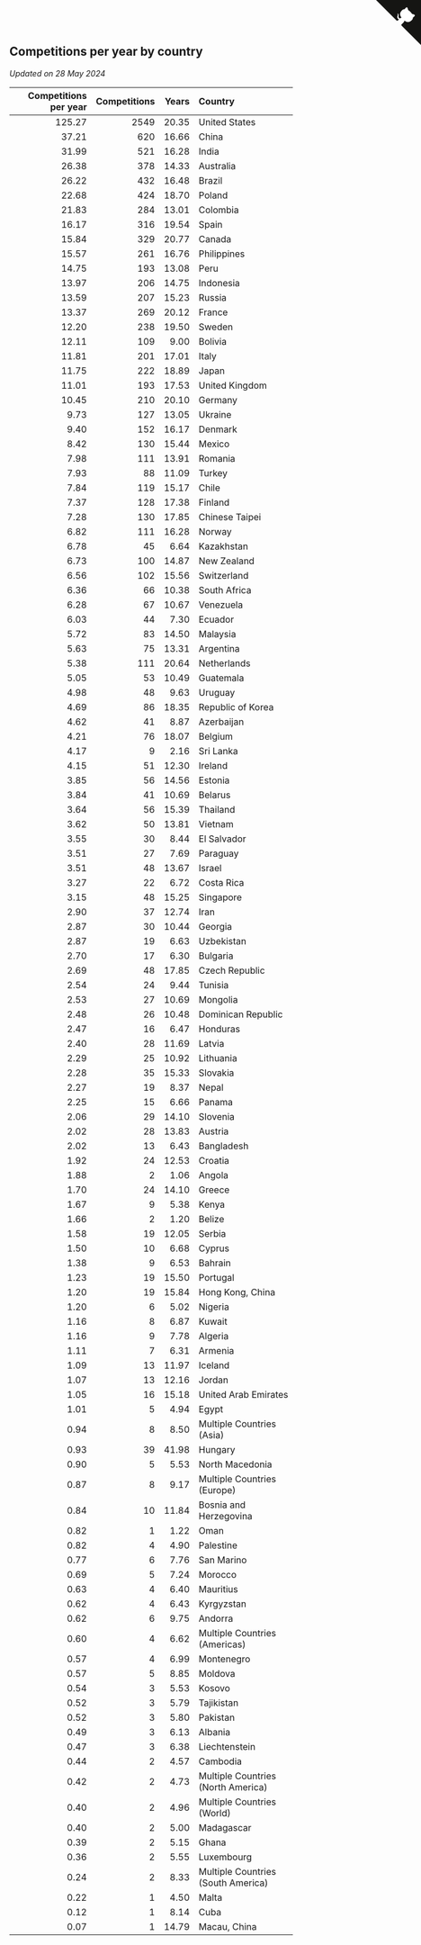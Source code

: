## Competitions per year by country

*Updated on 28 May 2024*

| Competitions per year | Competitions | Years | Country |
| ---: | ---: | ---: | :--- |
| 125.27 | 2549 | 20.35 | United States |
| 37.21 | 620 | 16.66 | China |
| 31.99 | 521 | 16.28 | India |
| 26.38 | 378 | 14.33 | Australia |
| 26.22 | 432 | 16.48 | Brazil |
| 22.68 | 424 | 18.70 | Poland |
| 21.83 | 284 | 13.01 | Colombia |
| 16.17 | 316 | 19.54 | Spain |
| 15.84 | 329 | 20.77 | Canada |
| 15.57 | 261 | 16.76 | Philippines |
| 14.75 | 193 | 13.08 | Peru |
| 13.97 | 206 | 14.75 | Indonesia |
| 13.59 | 207 | 15.23 | Russia |
| 13.37 | 269 | 20.12 | France |
| 12.20 | 238 | 19.50 | Sweden |
| 12.11 | 109 | 9.00 | Bolivia |
| 11.81 | 201 | 17.01 | Italy |
| 11.75 | 222 | 18.89 | Japan |
| 11.01 | 193 | 17.53 | United Kingdom |
| 10.45 | 210 | 20.10 | Germany |
| 9.73 | 127 | 13.05 | Ukraine |
| 9.40 | 152 | 16.17 | Denmark |
| 8.42 | 130 | 15.44 | Mexico |
| 7.98 | 111 | 13.91 | Romania |
| 7.93 | 88 | 11.09 | Turkey |
| 7.84 | 119 | 15.17 | Chile |
| 7.37 | 128 | 17.38 | Finland |
| 7.28 | 130 | 17.85 | Chinese Taipei |
| 6.82 | 111 | 16.28 | Norway |
| 6.78 | 45 | 6.64 | Kazakhstan |
| 6.73 | 100 | 14.87 | New Zealand |
| 6.56 | 102 | 15.56 | Switzerland |
| 6.36 | 66 | 10.38 | South Africa |
| 6.28 | 67 | 10.67 | Venezuela |
| 6.03 | 44 | 7.30 | Ecuador |
| 5.72 | 83 | 14.50 | Malaysia |
| 5.63 | 75 | 13.31 | Argentina |
| 5.38 | 111 | 20.64 | Netherlands |
| 5.05 | 53 | 10.49 | Guatemala |
| 4.98 | 48 | 9.63 | Uruguay |
| 4.69 | 86 | 18.35 | Republic of Korea |
| 4.62 | 41 | 8.87 | Azerbaijan |
| 4.21 | 76 | 18.07 | Belgium |
| 4.17 | 9 | 2.16 | Sri Lanka |
| 4.15 | 51 | 12.30 | Ireland |
| 3.85 | 56 | 14.56 | Estonia |
| 3.84 | 41 | 10.69 | Belarus |
| 3.64 | 56 | 15.39 | Thailand |
| 3.62 | 50 | 13.81 | Vietnam |
| 3.55 | 30 | 8.44 | El Salvador |
| 3.51 | 27 | 7.69 | Paraguay |
| 3.51 | 48 | 13.67 | Israel |
| 3.27 | 22 | 6.72 | Costa Rica |
| 3.15 | 48 | 15.25 | Singapore |
| 2.90 | 37 | 12.74 | Iran |
| 2.87 | 30 | 10.44 | Georgia |
| 2.87 | 19 | 6.63 | Uzbekistan |
| 2.70 | 17 | 6.30 | Bulgaria |
| 2.69 | 48 | 17.85 | Czech Republic |
| 2.54 | 24 | 9.44 | Tunisia |
| 2.53 | 27 | 10.69 | Mongolia |
| 2.48 | 26 | 10.48 | Dominican Republic |
| 2.47 | 16 | 6.47 | Honduras |
| 2.40 | 28 | 11.69 | Latvia |
| 2.29 | 25 | 10.92 | Lithuania |
| 2.28 | 35 | 15.33 | Slovakia |
| 2.27 | 19 | 8.37 | Nepal |
| 2.25 | 15 | 6.66 | Panama |
| 2.06 | 29 | 14.10 | Slovenia |
| 2.02 | 28 | 13.83 | Austria |
| 2.02 | 13 | 6.43 | Bangladesh |
| 1.92 | 24 | 12.53 | Croatia |
| 1.88 | 2 | 1.06 | Angola |
| 1.70 | 24 | 14.10 | Greece |
| 1.67 | 9 | 5.38 | Kenya |
| 1.66 | 2 | 1.20 | Belize |
| 1.58 | 19 | 12.05 | Serbia |
| 1.50 | 10 | 6.68 | Cyprus |
| 1.38 | 9 | 6.53 | Bahrain |
| 1.23 | 19 | 15.50 | Portugal |
| 1.20 | 19 | 15.84 | Hong Kong, China |
| 1.20 | 6 | 5.02 | Nigeria |
| 1.16 | 8 | 6.87 | Kuwait |
| 1.16 | 9 | 7.78 | Algeria |
| 1.11 | 7 | 6.31 | Armenia |
| 1.09 | 13 | 11.97 | Iceland |
| 1.07 | 13 | 12.16 | Jordan |
| 1.05 | 16 | 15.18 | United Arab Emirates |
| 1.01 | 5 | 4.94 | Egypt |
| 0.94 | 8 | 8.50 | Multiple Countries (Asia) |
| 0.93 | 39 | 41.98 | Hungary |
| 0.90 | 5 | 5.53 | North Macedonia |
| 0.87 | 8 | 9.17 | Multiple Countries (Europe) |
| 0.84 | 10 | 11.84 | Bosnia and Herzegovina |
| 0.82 | 1 | 1.22 | Oman |
| 0.82 | 4 | 4.90 | Palestine |
| 0.77 | 6 | 7.76 | San Marino |
| 0.69 | 5 | 7.24 | Morocco |
| 0.63 | 4 | 6.40 | Mauritius |
| 0.62 | 4 | 6.43 | Kyrgyzstan |
| 0.62 | 6 | 9.75 | Andorra |
| 0.60 | 4 | 6.62 | Multiple Countries (Americas) |
| 0.57 | 4 | 6.99 | Montenegro |
| 0.57 | 5 | 8.85 | Moldova |
| 0.54 | 3 | 5.53 | Kosovo |
| 0.52 | 3 | 5.79 | Tajikistan |
| 0.52 | 3 | 5.80 | Pakistan |
| 0.49 | 3 | 6.13 | Albania |
| 0.47 | 3 | 6.38 | Liechtenstein |
| 0.44 | 2 | 4.57 | Cambodia |
| 0.42 | 2 | 4.73 | Multiple Countries (North America) |
| 0.40 | 2 | 4.96 | Multiple Countries (World) |
| 0.40 | 2 | 5.00 | Madagascar |
| 0.39 | 2 | 5.15 | Ghana |
| 0.36 | 2 | 5.55 | Luxembourg |
| 0.24 | 2 | 8.33 | Multiple Countries (South America) |
| 0.22 | 1 | 4.50 | Malta |
| 0.12 | 1 | 8.14 | Cuba |
| 0.07 | 1 | 14.79 | Macau, China |


<a href="https://github.com/jonatanklosko/wca_statistics" class="github-corner" aria-label="View source on Github"><svg width="80" height="80" viewBox="0 0 250 250" style="fill:#151513; color:#fff; position: absolute; top: 0; border: 0; right: 0;" aria-hidden="true"><path d="M0,0 L115,115 L130,115 L142,142 L250,250 L250,0 Z"></path><path d="M128.3,109.0 C113.8,99.7 119.0,89.6 119.0,89.6 C122.0,82.7 120.5,78.6 120.5,78.6 C119.2,72.0 123.4,76.3 123.4,76.3 C127.3,80.9 125.5,87.3 125.5,87.3 C122.9,97.6 130.6,101.9 134.4,103.2" fill="currentColor" style="transform-origin: 130px 106px;" class="octo-arm"></path><path d="M115.0,115.0 C114.9,115.1 118.7,116.5 119.8,115.4 L133.7,101.6 C136.9,99.2 139.9,98.4 142.2,98.6 C133.8,88.0 127.5,74.4 143.8,58.0 C148.5,53.4 154.0,51.2 159.7,51.0 C160.3,49.4 163.2,43.6 171.4,40.1 C171.4,40.1 176.1,42.5 178.8,56.2 C183.1,58.6 187.2,61.8 190.9,65.4 C194.5,69.0 197.7,73.2 200.1,77.6 C213.8,80.2 216.3,84.9 216.3,84.9 C212.7,93.1 206.9,96.0 205.4,96.6 C205.1,102.4 203.0,107.8 198.3,112.5 C181.9,128.9 168.3,122.5 157.7,114.1 C157.9,116.9 156.7,120.9 152.7,124.9 L141.0,136.5 C139.8,137.7 141.6,141.9 141.8,141.8 Z" fill="currentColor" class="octo-body"></path></svg></a><style>.github-corner:hover .octo-arm{animation:octocat-wave 560ms ease-in-out}@keyframes octocat-wave{0%,100%{transform:rotate(0)}20%,60%{transform:rotate(-25deg)}40%,80%{transform:rotate(10deg)}}@media (max-width:500px){.github-corner:hover .octo-arm{animation:none}.github-corner .octo-arm{animation:octocat-wave 560ms ease-in-out}}</style>
